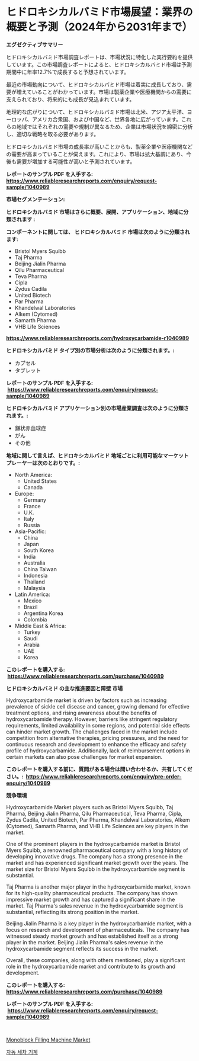 <p><h1>ヒドロキシカルバミド市場展望：業界の概要と予測（2024年から2031年まで）</h1></p><p><strong>エグゼクティブサマリー</strong></p>
<p><p>ヒドロキシカルバミド市場調査レポートは、市場状況に特化した実行要約を提供しています。この市場調査レポートによると、ヒドロキシカルバミド市場は予測期間中に年率12.7%で成長すると予想されています。</p><p>最近の市場動向について、ヒドロキシカルバミド市場は着実に成長しており、需要が増えていることがわかっています。市場は製薬企業や医療機関からの需要に支えられており、将来的にも成長が見込まれています。</p><p>地理的な広がりについて、ヒドロキシカルバミド市場は北米、アジア太平洋、ヨーロッパ、アメリカ合衆国、および中国など、世界各地に広がっています。これらの地域ではそれぞれの需要や規制が異なるため、企業は市場状況を綿密に分析し、適切な戦略を取る必要があります。</p><p>ヒドロキシカルバミド市場の成長率が高いことからも、製薬企業や医療機関などの需要が高まっていることが伺えます。これにより、市場は拡大基調にあり、今後も需要が増加する可能性が高いと予測されています。</p></p>
<p><strong>レポートのサンプル PDF を入手する: <a href="https://www.reliableresearchreports.com/enquiry/request-sample/1040989">https://www.reliableresearchreports.com/enquiry/request-sample/1040989</a></strong></p>
<p><strong>市場セグメンテーション:</strong></p>
<p><strong> ヒドロキシカルバミド 市場はさらに概要、展開、アプリケーション、地域に分類されます :</strong></p>
<p><strong>コンポーネントに関しては、 ヒドロキシカルバミド 市場は次のように分類されます: &nbsp;</strong></p>
<p><ul><li>Bristol Myers Squibb</li><li>Taj Pharma</li><li>Beijing Jialin Pharma</li><li>Qilu Pharmaceutical</li><li>Teva Pharma</li><li>Cipla</li><li>Zydus Cadila</li><li>United Biotech</li><li>Par Pharma</li><li>Khandelwal Laboratories</li><li>Alkem (Cytomed)</li><li>Samarth Pharma</li><li>VHB Life Sciences</li></ul></p>
<p><strong><a href="https://www.reliableresearchreports.com/hydroxycarbamide-r1040989">https://www.reliableresearchreports.com/hydroxycarbamide-r1040989</a></strong></p>
<p><strong> ヒドロキシカルバミド タイプ別の市場分析は次のように分類されます。:</strong></p>
<p><ul><li>カプセル</li><li>タブレット</li></ul></p>
<p><strong>レポートのサンプル PDF を入手する: &nbsp;<a href="https://www.reliableresearchreports.com/enquiry/request-sample/1040989">https://www.reliableresearchreports.com/enquiry/request-sample/1040989</a></strong></p>
<p><strong> ヒドロキシカルバミド アプリケーション別の市場産業調査は次のように分類されます。:</strong></p>
<p><ul><li>鎌状赤血球症</li><li>がん</li><li>その他</li></ul></p>
<p><strong>地域に関して言えば、ヒドロキシカルバミド 地域ごとに利用可能なマーケットプレーヤーは次のとおりです。:</strong></p>
<p><ul>
    <li>
        North America:
        <ul>
            <li>United States</li>
            <li>Canada</li>
        </ul>
    </li>
    <li>
        Europe:
        <ul>
            <li>Germany</li>
            <li>France</li>
            <li>U.K.</li>
            <li>Italy</li>
            <li>Russia</li>
        </ul>
    </li>
    <li>
        Asia-Pacific:
        <ul>
            <li>China</li>
            <li>Japan</li>
            <li>South Korea</li>
            <li>India</li>
            <li>Australia</li>
            <li>China Taiwan</li>
            <li>Indonesia</li>
            <li>Thailand</li>
            <li>Malaysia</li>
        </ul>
    </li>
    <li>
        Latin America:
        <ul>
            <li>Mexico</li>
            <li>Brazil</li>
            <li>Argentina Korea</li>
            <li>Colombia</li>
        </ul>
    </li>
    <li>
        Middle East & Africa:
        <ul>
            <li>Turkey</li>
            <li>Saudi</li>
            <li>Arabia</li>
            <li>UAE</li>
            <li>Korea</li>
        </ul>
    </li>
    </ul></p>
<p><strong>このレポートを購入する: &nbsp;<a href="https://www.reliableresearchreports.com/purchase/1040989">https://www.reliableresearchreports.com/purchase/1040989</a></strong></p>
<p><strong>ヒドロキシカルバミド の主な推進要因と障壁 市場</strong></p>
<p><p>Hydroxycarbamide market is driven by factors such as increasing prevalence of sickle cell disease and cancer, growing demand for effective treatment options, and rising awareness about the benefits of hydroxycarbamide therapy. However, barriers like stringent regulatory requirements, limited availability in some regions, and potential side effects can hinder market growth. The challenges faced in the market include competition from alternative therapies, pricing pressures, and the need for continuous research and development to enhance the efficacy and safety profile of hydroxycarbamide. Additionally, lack of reimbursement options in certain markets can also pose challenges for market expansion.</p></p>
<p><strong>このレポートを購入する前に、質問がある場合は問い合わせるか、共有してください。:&nbsp; <a href="https://www.reliableresearchreports.com/enquiry/pre-order-enquiry/1040989">https://www.reliableresearchreports.com/enquiry/pre-order-enquiry/1040989</a></strong></p>
<p><strong>競争環境</strong></p>
<p><p>Hydroxycarbamide Market players such as Bristol Myers Squibb, Taj Pharma, Beijing Jialin Pharma, Qilu Pharmaceutical, Teva Pharma, Cipla, Zydus Cadila, United Biotech, Par Pharma, Khandelwal Laboratories, Alkem (Cytomed), Samarth Pharma, and VHB Life Sciences are key players in the market.</p><p>One of the prominent players in the hydroxycarbamide market is Bristol Myers Squibb, a renowned pharmaceutical company with a long history of developing innovative drugs. The company has a strong presence in the market and has experienced significant market growth over the years. The market size for Bristol Myers Squibb in the hydroxycarbamide segment is substantial.</p><p>Taj Pharma is another major player in the hydroxycarbamide market, known for its high-quality pharmaceutical products. The company has shown impressive market growth and has captured a significant share in the market. Taj Pharma's sales revenue in the hydroxycarbamide segment is substantial, reflecting its strong position in the market.</p><p>Beijing Jialin Pharma is a key player in the hydroxycarbamide market, with a focus on research and development of pharmaceuticals. The company has witnessed steady market growth and has established itself as a strong player in the market. Beijing Jialin Pharma's sales revenue in the hydroxycarbamide segment reflects its success in the market.</p><p>Overall, these companies, along with others mentioned, play a significant role in the hydroxycarbamide market and contribute to its growth and development.</p></p>
<p><strong>このレポートを購入する: &nbsp; <a href="https://www.reliableresearchreports.com/purchase/1040989">https://www.reliableresearchreports.com/purchase/1040989</a></strong></p>
<p><strong>レポートのサンプル PDF を入手する: &nbsp;<a href="https://www.reliableresearchreports.com/enquiry/request-sample/1040989">https://www.reliableresearchreports.com/enquiry/request-sample/1040989</a></strong><strong></strong></p>
<p>&nbsp;</p>
<p><p><a href="https://github.com/Airanohannonzb68e5pb53oc1/Market-Research-Report-List-2/blob/main/monoblock-filling-machine-market.md">Monoblock Filling Machine Market</a></p><p><a href="https://github.com/JeromeRtyau89966/Market-Research-Report-List-1/blob/main/134283026876.md">자동 세차 기계</a></p></p>